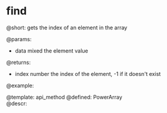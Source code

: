 find
=============



@short:
	gets the index of an element in the array

@params:
- data	     	mixed		       the element value


@returns:
- index      number     the index of the element, -1 if it doesn't exist

@example:


@template:	api_method
@defined:	PowerArray	
@descr:


